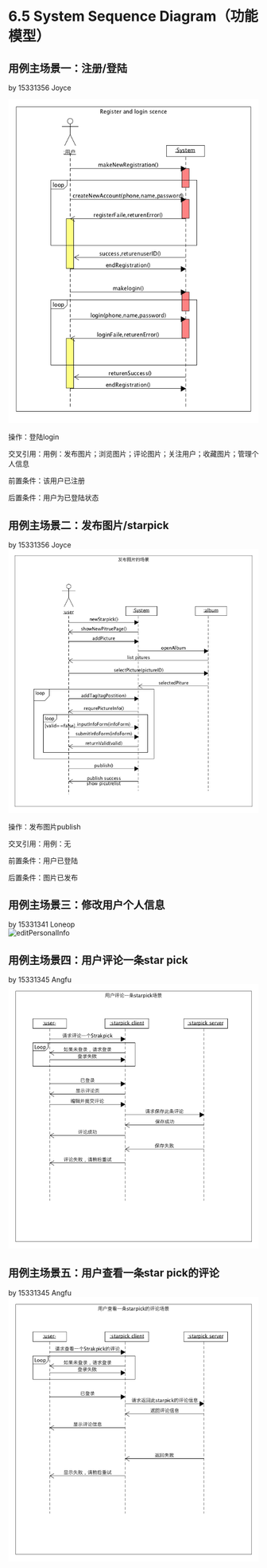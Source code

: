 # 6.5 System Sequence Diagram（功能模型）
## 用例主场景一：注册/登陆
by 15331356 Joyce

![SSD登录注册](image/SSD登录注册场景.png)

操作：登陆login

交叉引用：用例：发布图片；浏览图片；评论图片；关注用户；收藏图片；管理个人信息

前置条件：该用户已注册

后置条件：用户为已登陆状态

## 用例主场景二：发布图片/starpick
by 15331356 Joyce
![SSD发布图片](image/SSD发布图片场景.png)

操作：发布图片publish

交叉引用：用例：无

前置条件：用户已登陆

后置条件：图片已发布

## 用例主场景三：修改用户个人信息  
by 15331341 Loneop  
![editPersonalInfo](https://raw.githubusercontent.com/lonelyhope/SystemAnalyzeAndDesign/master/lesson9/%E7%B3%BB%E7%BB%9F%E9%A1%BA%E5%BA%8F%E5%9B%BE_%E4%BF%AE%E6%94%B9%E4%B8%AA%E4%BA%BA%E4%BF%A1%E6%81%AF.bmp)

## 用例主场景四：用户评论一条star pick
by 15331345 Angfu     
![SSD评论](image/6.5_comment.png) 

## 用例主场景五：用户查看一条star pick的评论
by 15331345 Angfu     
![SSD浏览评论](image/6.5_reviewcomment.png)
